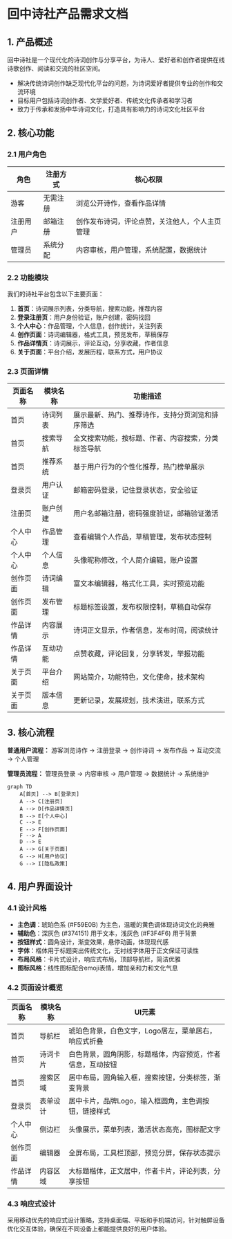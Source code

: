 # 回中诗社产品需求文档

## 1. 产品概述

回中诗社是一个现代化的诗词创作与分享平台，为诗人、爱好者和创作者提供在线诗歌创作、阅读和交流的社区空间。

- 解决传统诗词创作缺乏现代化平台的问题，为诗词爱好者提供专业的创作和交流环境
- 目标用户包括诗词创作者、文学爱好者、传统文化传承者和学习者
- 致力于传承和发扬中华诗词文化，打造具有影响力的诗词文化社区平台

## 2. 核心功能

### 2.1 用户角色

| 角色 | 注册方式 | 核心权限 |
|------|----------|----------|
| 游客 | 无需注册 | 浏览公开诗作，查看作品详情 |
| 注册用户 | 邮箱注册 | 创作发布诗词，评论点赞，关注他人，个人主页管理 |
| 管理员 | 系统分配 | 内容审核，用户管理，系统配置，数据统计 |

### 2.2 功能模块

我们的诗社平台包含以下主要页面：

1. **首页**：诗词展示列表，分类导航，搜索功能，推荐内容
2. **登录注册页**：用户身份验证，账户创建，密码找回
3. **个人中心**：作品管理，个人信息，创作统计，关注列表
4. **创作页面**：诗词编辑器，格式工具，预览发布，草稿保存
5. **作品详情页**：诗词展示，评论互动，分享收藏，作者信息
6. **关于页面**：平台介绍，发展历程，联系方式，用户协议

### 2.3 页面详情

| 页面名称 | 模块名称 | 功能描述 |
|----------|----------|----------|
| 首页 | 诗词列表 | 展示最新、热门、推荐诗作，支持分页浏览和排序筛选 |
| 首页 | 搜索导航 | 全文搜索功能，按标题、作者、内容搜索，分类标签导航 |
| 首页 | 推荐系统 | 基于用户行为的个性化推荐，热门榜单展示 |
| 登录页 | 用户认证 | 邮箱密码登录，记住登录状态，安全验证 |
| 注册页 | 账户创建 | 用户名邮箱注册，密码强度验证，邮箱验证激活 |
| 个人中心 | 作品管理 | 查看编辑个人作品，草稿管理，发布状态控制 |
| 个人中心 | 个人信息 | 头像昵称修改，个人简介编辑，账户设置 |
| 创作页面 | 诗词编辑 | 富文本编辑器，格式化工具，实时预览功能 |
| 创作页面 | 发布管理 | 标题标签设置，发布权限控制，草稿自动保存 |
| 作品详情 | 内容展示 | 诗词正文显示，作者信息，发布时间，阅读统计 |
| 作品详情 | 互动功能 | 点赞收藏，评论回复，分享转发，举报功能 |
| 关于页面 | 平台介绍 | 网站简介，功能特色，文化使命，技术架构 |
| 关于页面 | 版本信息 | 更新记录，发展规划，技术演进，联系方式 |

## 3. 核心流程

**普通用户流程：**
游客浏览诗作 → 注册登录 → 创作诗词 → 发布作品 → 互动交流 → 个人管理

**管理员流程：**
管理员登录 → 内容审核 → 用户管理 → 数据统计 → 系统维护

```mermaid
graph TD
    A[首页] --> B[登录页]
    A --> C[注册页]
    A --> D[作品详情页]
    B --> E[个人中心]
    C --> E
    E --> F[创作页面]
    F --> A
    D --> E
    A --> G[关于页面]
    G --> H[用户协议]
    G --> I[隐私政策]
```

## 4. 用户界面设计

### 4.1 设计风格

- **主色调**：琥珀色系 (#F59E0B) 为主色，温暖的黄色调体现诗词文化的典雅
- **辅助色**：深灰色 (#374151) 用于文本，浅灰色 (#F3F4F6) 用于背景
- **按钮样式**：圆角设计，渐变效果，悬停动画，体现现代感
- **字体**：楷体用于标题突出传统文化，无衬线字体用于正文保证可读性
- **布局风格**：卡片式设计，响应式布局，顶部导航栏，简洁优雅
- **图标风格**：线性图标配合emoji表情，增加亲和力和文化气息

### 4.2 页面设计概览

| 页面名称 | 模块名称 | UI元素 |
|----------|----------|--------|
| 首页 | 导航栏 | 琥珀色背景，白色文字，Logo居左，菜单居右，响应式折叠 |
| 首页 | 诗词卡片 | 白色背景，圆角阴影，标题楷体，内容预览，作者信息，互动按钮 |
| 首页 | 搜索区域 | 居中布局，圆角输入框，搜索按钮，分类标签，渐变背景 |
| 登录页 | 表单设计 | 居中卡片，品牌Logo，输入框圆角，主色调按钮，链接样式 |
| 个人中心 | 侧边栏 | 头像展示，菜单列表，激活状态高亮，图标配文字 |
| 创作页面 | 编辑器 | 全屏布局，工具栏顶部，预览分屏，保存状态提示 |
| 作品详情 | 内容区域 | 大标题楷体，正文居中，作者卡片，评论列表，分享按钮 |

### 4.3 响应式设计

采用移动优先的响应式设计策略，支持桌面端、平板和手机端访问，针对触屏设备优化交互体验，确保在不同设备上都能提供良好的用户体验。